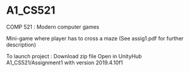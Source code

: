 # A1_CS521
COMP 521 : Modern computer games

Mini-game where player has to cross a maze
(See assig1.pdf for further description)

To launch project : 
Download zip file
Open in UnityHub A1_CS521/Assignment1 with version 2019.4.10f1

